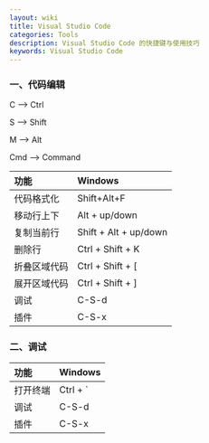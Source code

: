 ```yaml
---
layout: wiki
title: Visual Studio Code
categories: Tools
description: Visual Studio Code 的快捷键与使用技巧
keywords: Visual Studio Code
---
```


### 一、代码编辑

C --> Ctrl

S --> Shift

M --> Alt

Cmd --> Command
        
| 功能          | Windows | 
|:-----------  |:--------|
| 代码格式化  | Shift+Alt+F |   
| 移动行上下  | Alt + up/down |     
| 复制当前行  | Shift + Alt + up/down   |    
| 删除行      | Ctrl + Shift + K   |    
| 折叠区域代码 | Ctrl + Shift + [   |  
| 展开区域代码 | Ctrl + Shift + ]    |  
| 调试       | C-S-d   |   
| 插件       | C-S-x   |  



### 二、调试

| 功能          | Windows | 
|:-----------  |:--------|
| 打开终端    | Ctrl + ` |  
| 调试       | C-S-d   |   
| 插件       | C-S-x   |  
